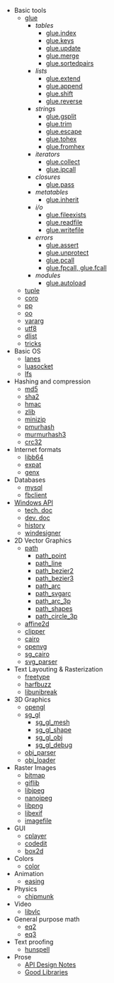   * Basic tools
    * [glue](glue.md)
      * _tables_
        * [glue.index](index.md)
        * [glue.keys](keys.md)
        * [glue.update](update.md)
        * [glue.merge](merge.md)
        * [glue.sortedpairs](sortedpairs.md)
      * _lists_
        * [glue.extend](extend.md)
        * [glue.append](append.md)
        * [glue.shift](shift.md)
        * [glue.reverse](reverse.md)
      * _strings_
        * [glue.gsplit](gsplit.md)
        * [glue.trim](trim.md)
        * [glue.escape](escape.md)
        * [glue.tohex](tohex.md)
        * [glue.fromhex](fromhex.md)
      * _iterators_
        * [glue.collect](collect.md)
        * [glue.ipcall](ipcall.md)
      * _closures_
        * [glue.pass](pass.md)
      * _metatables_
        * [glue.inherit](inherit.md)
      * _i/o_
        * [glue.fileexists](fileexists.md)
        * [glue.readfile](readfile.md)
        * [glue.writefile](writefile.md)
      * _errors_
        * [glue.assert](assert.md)
        * [glue.unprotect](unprotect.md)
        * [glue.pcall](pcall.md)
        * [glue.fpcall, glue.fcall](fpcall.md)
      * _modules_
        * [glue.autoload](autoload.md)
    * [tuple](tuple.md)
    * [coro](coro.md)
    * [pp](pp.md)
    * [oo](oo.md)
    * [vararg](vararg.md)
    * [utf8](utf8.md)
    * [dlist](dlist.md)
    * [tricks](tricks.md)
  * Basic OS
    * [lanes](lanes.md)
    * [luasocket](http://w3.impa.br/~diego/software/luasocket/reference.html)
    * [lfs](http://keplerproject.github.com/luafilesystem/manual.html#reference)
  * Hashing and compression
    * [md5](md5.md)
    * [sha2](sha2.md)
    * [hmac](hmac.md)
    * [zlib](zlib.md)
    * [minizip](minizip.md)
    * [pmurhash](pmurhash.md)
    * [murmurhash3](murmurhash3.md)
    * [crc32](crc32.md)
  * Internet formats
    * [libb64](libb64.md)
    * [expat](expat.md)
    * [genx](genx.md)
  * Databases
    * [mysql](mysql.md)
    * [fbclient](fbclient.md)
  * [Windows API](winapi.md)
    * [tech. doc](WinapiDesign.md)
    * [dev. doc](WinapiBinding.md)
    * [history](WinapiHistory.md)
    * [windesigner](windesigner.md)
  * 2D Vector Graphics
    * [path](path.md)
      * [path\_point](path_point.md)
      * [path\_line](path_line.md)
      * [path\_bezier2](path_bezier2.md)
      * [path\_bezier3](path_bezier3.md)
      * [path\_arc](path_arc.md)
      * [path\_svgarc](path_svgarc.md)
      * [path\_arc\_3p](path_arc_3p.md)
      * [path\_shapes](path_shapes.md)
      * [path\_circle\_3p](path_circle_3p.md)
    * [affine2d](affine2d.md)
    * [clipper](clipper.md)
    * [cairo](cairo.md)
    * [openvg](openvg.md)
    * [sg\_cairo](sg_cairo.md)
    * [svg\_parser](svg_parser.md)
  * Text Layouting & Rasterization
    * [freetype](freetype.md)
    * [harfbuzz](harfbuzz.md)
    * [libunibreak](libunibreak.md)
  * 3D Graphics
    * [opengl](opengl.md)
    * [sg\_gl](sg_gl.md)
      * [sg\_gl\_mesh](sg_gl_mesh.md)
      * [sg\_gl\_shape](sg_gl_shape.md)
      * [sg\_gl\_obj](sg_gl_obj.md)
      * [sg\_gl\_debug](sg_gl_debug.md)
    * [obj\_parser](obj_parser.md)
    * [obj\_loader](obj_loader.md)
  * Raster Images
    * [bitmap](bitmap.md)
    * [giflib](giflib.md)
    * [libjpeg](libjpeg.md)
    * [nanojpeg](nanojpeg.md)
    * [libpng](libpng.md)
    * [libexif](libexif.md)
    * [imagefile](imagefile.md)
  * GUI
    * [cplayer](cplayer.md)
    * [codedit](codedit.md)
    * [box2d](box2d.md)
  * Colors
    * [color](color.md)
  * Animation
    * [easing](easing.md)
  * Physics
    * [chipmunk](chipmunk.md)
  * Video
    * [libvlc](http://www.videolan.org/developers/vlc/doc/doxygen/html/modules.html)
  * General purpose math
    * [eq2](eq2.md)
    * [eq3](eq3.md)
  * Text proofing
    * [hunspell](hunspell.md)
  * Prose
    * [API Design Notes](APIDesign.md)
    * [Good Libraries](GoodLibraries.md)